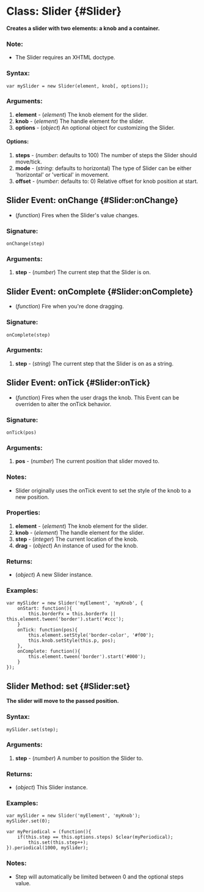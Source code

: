 Class: Slider {#Slider}
=======================

**Creates a slider with two elements: a knob and a container.**

### Note:

- The Slider requires an XHTML doctype.

### Syntax:

	var mySlider = new Slider(element, knob[, options]);

### Arguments:

1. **element** - (*element*) The knob element for the slider.
2. **knob**    - (*element*) The handle element for the slider.
3. **options** - (*object*) An optional object for customizing the Slider.

#### Options:

1. **steps**  - (*number*: defaults to 100) The number of steps the Slider should move/tick.
2. **mode**   - (*string*: defaults to horizontal) The type of Slider can be either 'horizontal' or 'vertical' in movement.
3. **offset** - (*number*: defaults to: 0) Relative offset for knob position at start.



Slider Event: onChange {#Slider:onChange}
-----------------------------------------

* (*function*) Fires when the Slider's value changes.

### Signature:

	onChange(step)

### Arguments:

1. **step** - (*number*) The current step that the Slider is on.



Slider Event: onComplete {#Slider:onComplete}
---------------------------------------------

* (*function*) Fire when you're done dragging.

### Signature:

	onComplete(step)

### Arguments:

1. **step** - (*string*) The current step that the Slider is on as a string.



Slider Event: onTick {#Slider:onTick}
-------------------------------------

* (*function*) Fires when the user drags the knob. This Event can be overriden to alter the onTick behavior.

### Signature:

	onTick(pos)

### Arguments:

1. **pos** - (*number*) The current position that slider moved to.

### Notes:

- Slider originally uses the onTick event to set the style of the knob to a new position.

### Properties:

1. **element** - (*element*) The knob element for the slider.
2. **knob**    - (*element*) The handle element for the slider.
3. **step**    - (*integer*) The current location of the knob.
4. **drag**    - (*object*) An instance of <Drag> used for the knob.

### Returns:

* (*object*) A new Slider instance.

### Examples:

	var mySlider = new Slider('myElement', 'myKnob', {
		onStart: function(){
			this.borderFx = this.borderFx || this.element.tween('border').start('#ccc');
		}
		onTick: function(pos){
			this.element.setStyle('border-color', '#f00');
			this.knob.setStyle(this.p, pos);
		},
		onComplete: function(){
			this.element.tween('border').start('#000');
		}
	});



Slider Method: set {#Slider:set}
--------------------------------

**The slider will move to the passed position.**

###	Syntax:

	mySlider.set(step);

###	Arguments:

1. **step** - (*number*) A number to position the Slider to.

###	Returns:

* (*object*) This Slider instance.

### Examples:

	var mySlider = new Slider('myElement', 'myKnob');
	mySlider.set(0);

	var myPeriodical = (function(){
		if(this.step == this.options.steps) $clear(myPeriodical);
			this.set(this.step++);
	}).periodical(1000, mySlider);

###	Notes:

- Step will automatically be limited between 0 and the optional steps value.